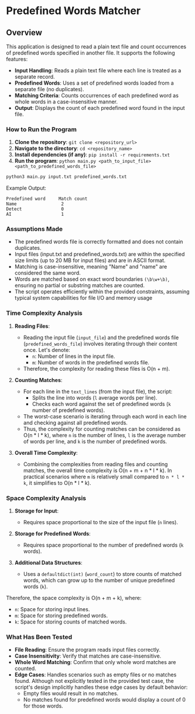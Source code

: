 # Predefined Words Matcher

## Overview

This application is designed to read a plain text file and count occurrences of predefined words specified in another file. It supports the following features:

- **Input Handling**: Reads a plain text file where each line is treated as a separate record.
- **Predefined Words**: Uses a set of predefined words loaded from a separate file (no duplicates).
- **Matching Criteria**: Counts occurrences of each predefined word as whole words in a case-insensitive manner.
- **Output**: Displays the count of each predefined word found in the input file.

### How to Run the Program

1. **Clone the repository**: `git clone <repository_url>`
2. **Navigate to the directory**: `cd <repository_name>`
3. **Install dependencies (if any)**: `pip install -r requirements.txt`
4. **Run the program**: `python main.py <path_to_input_file> <path_to_predefined_words_file>`

```bash
python3 main.py input.txt predefined_words.txt
```
Example Output:
```text
Predefined word     Match count
Name                 2
Detect               0
AI                   1
```

### Assumptions Made

- The predefined words file is correctly formatted and does not contain duplicates.
- Input files (input.txt and predefined_words.txt) are within the specified size limits (up to 20 MB for input files) and are in ASCII format.
- Matching is case-insensitive, meaning "Name" and "name" are considered the same word.
- Words are matched based on exact word boundaries `(\b\w+\b)`, ensuring no partial or substring matches are counted.
- The script operates efficiently within the provided constraints, assuming typical system capabilities for file I/O and memory usage

### Time Complexity Analysis

1. **Reading Files**: 
   - Reading the input file (`input_file`) and the predefined words file (`predefined_words_file`) involves iterating through their content once. Let's denote:
     - `n`: Number of lines in the input file.
     - `m`: Number of words in the predefined words file.
   - Therefore, the complexity for reading these files is O(n + m).

2. **Counting Matches**:
   - For each line in the `text_lines` (from the input file), the script:
     - Splits the line into words (`l` average words per line).
     - Checks each word against the set of predefined words (`k` number of predefined words).
   - The worst-case scenario is iterating through each word in each line and checking against all predefined words.
   - Thus, the complexity for counting matches can be considered as O(n * l * k), where `n` is the number of lines, `l` is the average number of words per line, and `k` is the number of predefined words.

3. **Overall Time Complexity**:
   - Combining the complexities from reading files and counting matches, the overall time complexity is O(n + m + n * l * k). In practical scenarios where `m` is relatively small compared to `n * l * k`, it simplifies to O(n * l * k).

### Space Complexity Analysis

1. **Storage for Input**:
   - Requires space proportional to the size of the input file (`n` lines).

2. **Storage for Predefined Words**:
   - Requires space proportional to the number of predefined words (`k` words).

3. **Additional Data Structures**:
   - Uses a `defaultdict(int)` (`word_count`) to store counts of matched words, which can grow up to the number of unique predefined words (`k`).

Therefore, the space complexity is O(n + m + k), where:
- `n`: Space for storing input lines.
- `m`: Space for storing predefined words.
- `k`: Space for storing counts of matched words.

### What Has Been Tested

- **File Reading**: Ensure the program reads input files correctly.
- **Case Insensitivity**: Verify that matches are case-insensitive.
- **Whole Word Matching**: Confirm that only whole word matches are counted.
- **Edge Cases**: Handles scenarios such as empty files or no matches found. Although not explicitly tested in the provided test case, the script's design implicitly handles these edge cases by default behavior:
    - Empty files would result in no matches.
    - No matches found for predefined words would display a count of 0 for those words.